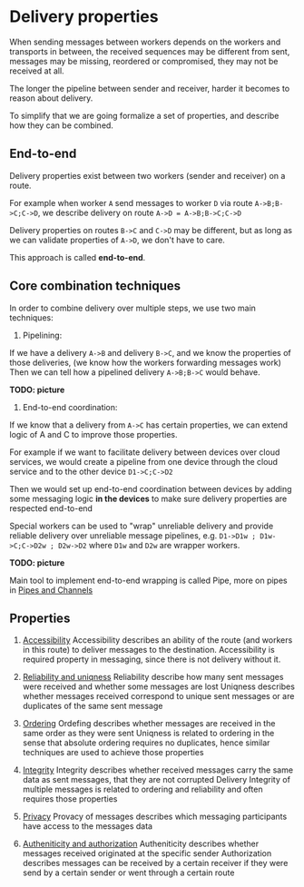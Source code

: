# Delivery properties

When sending messages between workers depends on the workers and transports in between,
the received sequences may be different from sent, messages may be missing, reordered or compromised,
they may not be received at all.

The longer the pipeline between sender and receiver, harder it becomes to reason about delivery.

To simplify that we are going formalize a set of properties, and describe how they can be combined.

## End-to-end

Delivery properties exist between two workers (sender and receiver) on a route.

For example when worker `A` send messages to worker `D` via route `A->B;B->C;C->D`,
we describe delivery on route `A->D = A->B;B->C;C->D`

Delivery properties on routes `B->C` and `C->D` may be different, but as long as we can validate properties of `A->D`, we don't have to care.

This approach is called **end-to-end**.


## Core combination techniques

In order to combine delivery over multiple steps, we use two main techniques:

1. Pipelining:

If we have a delivery `A->B` and delivery `B->C`, and we know the properties of those deliveries, (we know how the workers forwarding messages work)
Then we can tell how a pipelined delivery `A->B;B->C` would behave.

**TODO: picture**

1. End-to-end coordination:

If we know that a delivery from `A->C` has certain properties, we can extend logic of A and C to improve those properties.

For example if we want to facilitate delivery between devices over cloud services, we would create a pipeline from one device through the cloud service and to the other device `D1->C;C->D2`

Then we would set up end-to-end coordination between devices by adding some messaging logic **in the devices** to make sure delivery properties are respected end-to-end

Special workers can be used to "wrap" unreliable delivery and provide reliable delivery over unreliable message pipelines, e.g. `D1->D1w ; D1w->C;C->D2w ; D2w->D2` where `D1w` and `D2w` are wrapper workers.

**TODO: picture**

Main tool to implement end-to-end wrapping is called Pipe,
more on pipes in [Pipes and Channels](./Pipes_Channels.md)


## Properties

1. [Accessibility](./Accessibility.md)
  Accessibility describes an ability of the route (and workers in this route) to deliver messages to the destination.
  Accessibility is required property in messaging, since there is not delivery without it.

1. [Reliability and uniqness](./Reliability.md)
  Reliability describe how many sent messages were received and whether some messages are lost
  Uniqness describes whether messages received correspond to unique sent messages or are duplicates of the same sent message

1. [Ordering](./Ordering.md)
  Ordefing describes whether messages are received in the same order as they were sent
  Uniqness is related to ordering in the sense that absolute ordering requires no duplicates, hence similar techniques are used to achieve those properties

1. [Integrity](./Integrity.md)
  Integrity describes whether received messages carry the same data as sent messages, that they are not corrupted
  Delivery Integrity of multiple messages is related to ordering and reliability and often requires those properties

1. [Privacy](./Privacy.md)
  Provacy of messages describes which messaging participants have access to the messages data

1. [Autheniticity and authorization](./Trust.md)
   Autheniticity describes whether messages received originated at the specific sender
   Authorization describes messages can be received by a certain receiver if they were send by a certain sender or went through a certain route
